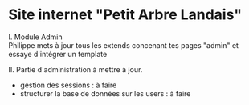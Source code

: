 # Site internet "Petit Arbre Landais"  

I. Module Admin  
Philippe mets à jour tous les extends concenant tes pages "admin" et essaye d'intégrer un template

II. Partie d'administration à mettre à jour.
- gestion des sessions : à faire
- structurer la base de données sur les users : à faire
